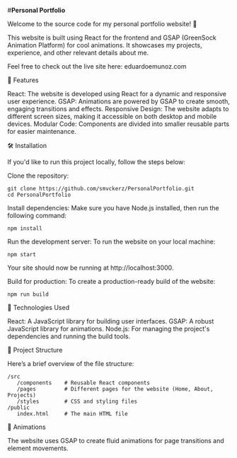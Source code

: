 #**Personal Portfolio**

Welcome to the source code for my personal portfolio website! 🎉

This website is built using React for the frontend and GSAP (GreenSock Animation Platform) for cool animations. It showcases my projects, experience, and other relevant details about me.

Feel free to check out the live site here: eduardoemunoz.com

🚀 Features

React: The website is developed using React for a dynamic and responsive user experience.
GSAP: Animations are powered by GSAP to create smooth, engaging transitions and effects.
Responsive Design: The website adapts to different screen sizes, making it accessible on both desktop and mobile devices.
Modular Code: Components are divided into smaller reusable parts for easier maintenance.

🛠️ Installation

If you'd like to run this project locally, follow the steps below:

Clone the repository:

    git clone https://github.com/smvckerz/PersonalPortfolio.git
    cd PersonalPortfolio

Install dependencies: Make sure you have Node.js installed, then run the following command:

    npm install

Run the development server: To run the website on your local machine:

    npm start

Your site should now be running at http://localhost:3000.

Build for production: To create a production-ready build of the website:

    npm run build

🌟 Technologies Used

React: A JavaScript library for building user interfaces.
GSAP: A robust JavaScript library for animations.
Node.js: For managing the project's dependencies and running the build tools.

📂 Project Structure

Here’s a brief overview of the file structure:

    /src
       /components    # Reusable React components
       /pages         # Different pages for the website (Home, About, Projects)
       /styles        # CSS and styling files
    /public
       index.html     # The main HTML file

🎨 Animations

The website uses GSAP to create fluid animations for page transitions and element movements.
